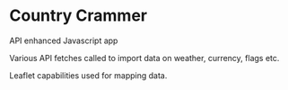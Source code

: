 # Country Crammer
API enhanced Javascript app

Various API fetches called to import data on weather, currency, flags etc.

Leaflet capabilities used for mapping data.